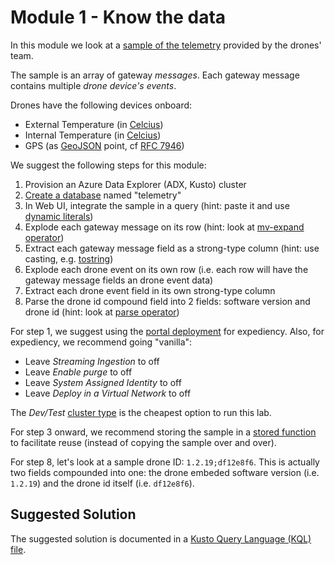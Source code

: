 # Module 1 - Know the data

In this module we look at a [sample of the telemetry](sample.json) provided by the drones' team.

The sample is an array of gateway *messages*.  Each gateway message contains multiple *drone device's events*.

Drones have the following devices onboard:

* External Temperature (in [Celcius](https://en.wikipedia.org/wiki/Celsius))
* Internal Temperature (in [Celcius](https://en.wikipedia.org/wiki/Celsius))
* GPS (as [GeoJSON](https://geojson.org/) point, cf [RFC 7946](https://tools.ietf.org/html/rfc7946))

We suggest the following steps for this module:

1. Provision an Azure Data Explorer (ADX, Kusto) cluster
1. [Create a database](https://docs.microsoft.com/en-us/azure/data-explorer/create-cluster-database-portal#create-a-database) named "telemetry"
1. In Web UI, integrate the sample in a query (hint:  paste it and use [dynamic literals](https://docs.microsoft.com/en-us/azure/data-explorer/kusto/query/scalar-data-types/dynamic#dynamic-literals))
1. Explode each gateway message on its row (hint:  look at [mv-expand operator](https://docs.microsoft.com/en-us/azure/data-explorer/kusto/query/mvexpandoperator))
1. Extract each gateway message field as a strong-type column (hint:  use casting, e.g. [tostring](https://docs.microsoft.com/en-us/azure/data-explorer/kusto/query/tostringfunction))
1. Explode each drone event on its own row (i.e. each row will have the gateway message fields an drone event data)
1. Extract each drone event field in its own strong-type column
1. Parse the drone id compound field into 2 fields:  software version and drone id (hint:  look at [parse operator](https://docs.microsoft.com/en-us/azure/data-explorer/kusto/query/parseoperator))

For step 1, we suggest using the [portal deployment](https://docs.microsoft.com/en-us/azure/data-explorer/create-cluster-database-portal) for expediency.  Also, for expediency, we recommend going "vanilla":
* Leave *Streaming Ingestion* to off
* Leave *Enable purge* to off
* Leave *System Assigned Identity* to off
* Leave *Deploy in a Virtual Network* to off

The *Dev/Test* [cluster type](https://docs.microsoft.com/en-us/azure/data-explorer/manage-cluster-choose-sku#select-a-cluster-type) is the cheapest option to run this lab.

For step 3 onward, we recommend storing the sample in a [stored function](https://docs.microsoft.com/en-us/azure/data-explorer/kusto/management/create-alter-function) to facilitate reuse (instead of copying the sample over and over).

For step 8, let's look at a sample drone ID:  `1.2.19;df12e8f6`.  This is actually two fields compounded into one:  the drone embeded software version (i.e. `1.2.19`) and the drone id itself (i.e. `df12e8f6`).

## Suggested Solution

The suggested solution is documented in a [Kusto Query Language (KQL) file](sample-queries.kql).